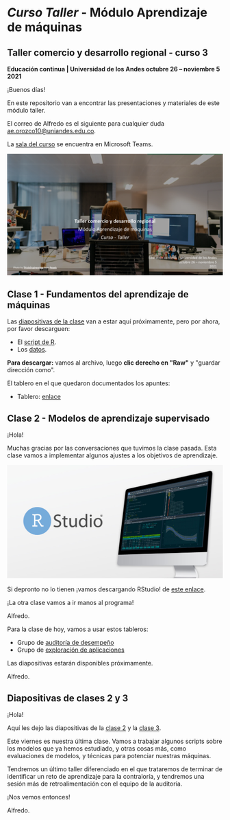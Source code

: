 # *Curso Taller* - Módulo Aprendizaje de máquinas
## Taller comercio y desarrollo regional - curso 3
**Educación continua | Universidad de los Andes
octubre 26 – noviembre 5</br>
2021**


¡Buenos días!

En este repositorio van a encontrar las presentaciones y materiales de este módulo taller.

El correo de Alfredo es el siguiente para cualquier duda ae.orozco10@uniandes.edu.co.

La [sala del curso](https://nam10.safelinks.protection.outlook.com/ap/t-59584e83/?url=https%3A%2F%2Fteams.microsoft.com%2Fl%2Fmeetup-join%2F19%253aRxgt0oHArvulfmn5oxQw13R96220vpRqXHzvL4Lnq1Q1%2540thread.tacv2%2F1633030844764%3Fcontext%3D%257b%2522Tid%2522%253a%2522fabd047c-ff48-492a-8bbb-8f98b9fb9cca%2522%252c%2522Oid%2522%253a%25221d86a45e-00b7-4594-a592-b0ffaa82fc62%2522%257d&data=04%7C01%7Cae.orozco10%40uniandes.edu.co%7C3490610f4c1c480b9a8608d9845c0ef0%7Cfabd047cff48492a8bbb8f98b9fb9cca%7C0%7C0%7C637686353599428468%7CUnknown%7CTWFpbGZsb3d8eyJWIjoiMC4wLjAwMDAiLCJQIjoiV2luMzIiLCJBTiI6Ik1haWwiLCJXVCI6Mn0%3D%7C1000&sdata=sfioVcmCpExY06TxL1i%2BrBd8jOl87uJEKBtxW5OoXYU%3D&reserved=0) se encuentra en Microsoft Teams.

![Carátula del curso](https://github.com/alorozco22/taller-comercio-2021/blob/master/img/cover2.png)

## Clase 1 - Fundamentos del aprendizaje de máquinas

Las [diapositivas de la clase](https://github.com/alorozco22/taller-comercio-2021/blob/master/clases/2021%2010%2026%20Clase%201%20-%20Fundamentos%20de%20Machine%20Learning.pdf) van a estar aquí próximamente, pero por ahora, por favor descarguen:
* El [script de R](https://github.com/alorozco22/taller-comercio-2021/blob/master/scripts/2021%2010%2026%20Proceso%20de%20Aprendizaje%20de%20Maquinas.R).
*  Los [datos](https://github.com/alorozco22/taller-comercio-2021/blob/master/data/binary.csv).

**Para descargar:** vamos al archivo, luego **clic derecho en "Raw"** y "guardar dirección como".

El tablero en el que quedaron documentados los apuntes:

* Tablero: [enlace](https://jamboard.google.com/d/1a9NEOPsd_3TxbVXqR9RS0XIOWUvwXekookqkuHM4uQ8/edit?usp=sharing)

## Clase 2 - Modelos de aprendizaje supervisado

¡Hola!

Muchas gracias por las conversaciones que tuvimos la clase pasada. Esta clase vamos a implementar algunos ajustes a los objetivos de aprendizaje.


![Carátula del curso](https://github.com/alorozco22/taller-comercio-2021/blob/master/img/rstudio.jpeg)

Si depronto no lo tienen ¡vamos descargando RStudio! de [este enlace](https://www.rstudio.com/products/rstudio/).

¡La otra clase vamos a ir manos al programa!

Alfredo.


Para la clase de hoy, vamos a usar estos tableros:

* Grupo de [auditoría de desempeño](https://jamboard.google.com/d/12bDuNzp7Tw8CXxUNzt_IpEZ3WzTXBhnx97C4FcvgBhA/edit?usp=sharing)
* Grupo de [exploración de aplicaciones](https://jamboard.google.com/d/1YEQAe_jKNXzEQLZlM0Pz_552tPix6UGgs65aYF972lQ/edit?usp=sharing)


Las diapositivas estarán disponibles próximamente.

Alfredo.

## Diapositivas de clases 2 y 3

¡Hola!

Aquí les dejo las diapositivas de la [clase 2](https://github.com/alorozco22/taller-comercio-2021/blob/master/clases/2021%2010%2028%20Clase%202%20-%20Aprendizaje%20supervisado.pdf) y la [clase 3](https://github.com/alorozco22/taller-comercio-2021/blob/master/clases/2021%2011%2002%20Clase%203%20-%20Aprendizaje%20no%20supervisado.pdf).

Este viernes es nuestra última clase. Vamos a trabajar algunos scripts sobre los modelos que ya hemos estudiado, y otras cosas más, como evaluaciones de modelos, y técnicas para potenciar nuestras máquinas.

Tendremos un último taller diferenciado en el que trataremos de terminar de identificar un reto de aprendizaje para la contraloría, y tendremos una sesión más de retroalimentación con el equipo de la auditoría.

¡Nos vemos entonces!

Alfredo.



